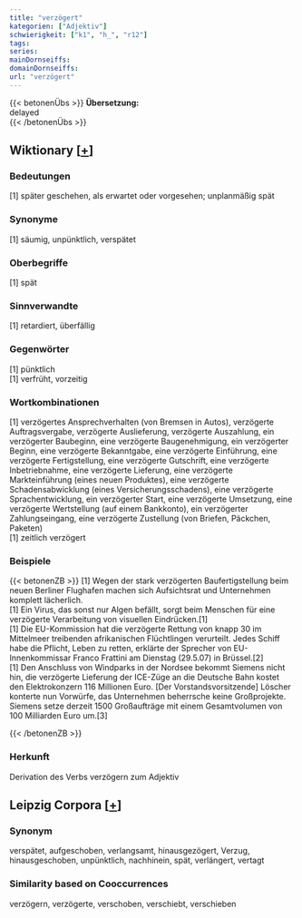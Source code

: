 ```yaml
---
title: "verzögert"
kategorien: ["Adjektiv"]
schwierigkeit: ["k1", "h_", "r12"]
tags:
series:
mainDornseiffs:
domainDornseiffs:
url: "verzögert"
---
```


{{< betonenÜbs >}}
**Übersetzung:**  
delayed  
{{< /betonenÜbs >}}

## Wiktionary [[+](https://de.wiktionary.org/wiki/verzögert)]

### Bedeutungen
[1] später geschehen, als erwartet oder vorgesehen; unplanmäßig spät  

### Synonyme
[1] säumig, unpünktlich, verspätet  

### Oberbegriffe
[1] spät  

### Sinnverwandte
[1] retardiert, überfällig  

### Gegenwörter
[1] pünktlich  
[1] verfrüht, vorzeitig  

### Wortkombinationen
[1] verzögertes Ansprechverhalten (von Bremsen in Autos), verzögerte Auftragsvergabe, verzögerte Auslieferung, verzögerte Auszahlung, ein verzögerter Baubeginn, eine verzögerte Baugenehmigung, ein verzögerter Beginn, eine verzögerte Bekanntgabe, eine verzögerte Einführung, eine verzögerte Fertigstellung, eine verzögerte Gutschrift, eine verzögerte Inbetriebnahme, eine verzögerte Lieferung, eine verzögerte Markteinführung (eines neuen Produktes), eine verzögerte Schadensabwicklung (eines Versicherungsschadens), eine verzögerte Sprachentwicklung, ein verzögerter Start, eine verzögerte Umsetzung, eine verzögerte Wertstellung (auf einem Bankkonto), ein verzögerter Zahlungseingang, eine verzögerte Zustellung (von Briefen, Päckchen, Paketen)  
[1] zeitlich verzögert  

### Beispiele
{{< betonenZB >}}
[1] Wegen der stark verzögerten Baufertigstellung beim neuen Berliner Flughafen machen sich Aufsichtsrat und Unternehmen komplett lächerlich.  
[1] Ein Virus, das sonst nur Algen befällt, sorgt beim Menschen für eine verzögerte Verarbeitung von visuellen Eindrücken.[1]  
[1] Die EU-Kommission hat die verzögerte Rettung von knapp 30 im Mittelmeer treibenden afrikanischen Flüchtlingen verurteilt. Jedes Schiff habe die Pflicht, Leben zu retten, erklärte der Sprecher von EU-Innenkommissar Franco Frattini am Dienstag (29.5.07) in Brüssel.[2]  
[1] Den Anschluss von Windparks in der Nordsee bekommt Siemens nicht hin, die verzögerte Lieferung der ICE-Züge an die Deutsche Bahn kostet den Elektrokonzern 116 Millionen Euro. [Der Vorstandsvorsitzende] Löscher konterte nun Vorwürfe, das Unternehmen beherrsche keine Großprojekte. Siemens setze derzeit 1500 Großaufträge mit einem Gesamtvolumen von 100 Milliarden Euro um.[3]  

{{< /betonenZB >}}
### Herkunft
Derivation des Verbs verzögern zum Adjektiv  


## Leipzig Corpora [[+](https://corpora.uni-leipzig.de/en/res?word=verzögert&corpusId=deu_newscrawl-public_2018)]


### Synonym
verspätet, aufgeschoben, verlangsamt, hinausgezögert, Verzug, hinausgeschoben, unpünktlich, nachhinein, spät, verlängert, vertagt


### Similarity based on Cooccurrences
verzögern, verzögerte, verschoben, verschiebt, verschieben


